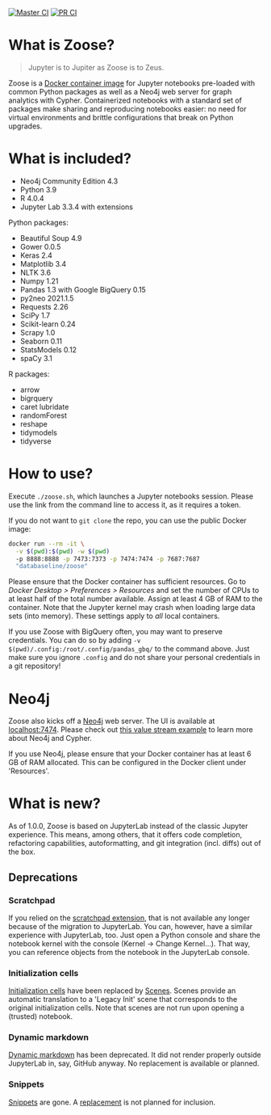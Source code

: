 [![Master CI](https://github.com/ianhellstrom/zoose/actions/workflows/merge.yml/badge.svg)](https://github.com/ianhellstrom/zoose/actions/workflows/merge.yml)
[![PR CI](https://github.com/ianhellstrom/zoose/actions/workflows/pull.yml/badge.svg)](https://github.com/ianhellstrom/zoose/actions/workflows/pull.yml)

# What is Zoose?

> Jupyter is to Jupiter as Zoose is to Zeus.

Zoose is a [Docker container image](https://hub.docker.com/repository/docker/databaseline/zoose) for
Jupyter notebooks pre-loaded with common Python packages as well as a Neo4j web server for graph
analytics with Cypher.
Containerized notebooks with a standard set of packages make sharing and reproducing notebooks
easier: no need for virtual environments and brittle configurations that break on Python upgrades.

# What is included?

- Neo4j Community Edition 4.3
- Python 3.9
- R 4.0.4
- Jupyter Lab 3.3.4 with extensions

Python packages:
- Beautiful Soup 4.9
- Gower 0.0.5
- Keras 2.4
- Matplotlib 3.4
- NLTK 3.6
- Numpy 1.21
- Pandas 1.3 with Google BigQuery 0.15
- py2neo 2021.1.5
- Requests 2.26
- SciPy 1.7
- Scikit-learn 0.24
- Scrapy 1.0
- Seaborn 0.11
- StatsModels 0.12
- spaCy 3.1

R packages:
- arrow
- bigrquery
- caret
  lubridate
- randomForest
- reshape
- tidymodels 
- tidyverse 

# How to use?

Execute `./zoose.sh`, which launches a Jupyter notebooks session.
Please use the link from the command line to access it, as it requires a token.

If you do not want to `git clone` the repo, you can use the public Docker image:

```bash
docker run --rm -it \
  -v $(pwd):$(pwd) -w $(pwd) 
  -p 8888:8888 -p 7473:7373 -p 7474:7474 -p 7687:7687 
  "databaseline/zoose"
```

Please ensure that the Docker container has sufficient resources.
Go to _Docker Desktop > Preferences > Resources_ and set the number of CPUs to at least half of the
total number available.
Assign at least 4 GB of RAM to the container.
Note that the Jupyter kernel may crash when loading large data sets (into memory).
These settings apply to _all_ local containers.

If you use Zoose with BigQuery often, you may want to preserve credentials.
You can do so by adding `-v $(pwd)/.config:/root/.config/pandas_gbq/` to the command above.
Just make sure you ignore `.config` and do not share your personal credentials in a git repository!

# Neo4j

Zoose also kicks off a [Neo4j](https://neo4j.com) web server. 
The UI is available at [localhost:7474](https://127.0.0.1:7474).
Please check out [this value stream example](https://databaseline.tech/mapping-a-value-stream-in-neo4j/)
to learn more about Neo4j and Cypher.

If you use Neo4j, please ensure that your Docker container has at least 6 GB of RAM allocated.
This can be configured in the Docker client under 'Resources'.

# What is new?
As of 1.0.0, Zoose is based on JupyterLab instead of the classic Jupyter experience.
This means, among others, that it offers code completion, refactoring capabilities, autoformatting, 
and git integration (incl. diffs) out of the box.

## Deprecations
### Scratchpad
If you relied on the [scratchpad extension](https://jupyter-contrib-nbextensions.readthedocs.io/en/latest/nbextensions/scratchpad/README.html), 
that is not available any longer because of the migration to JupyterLab.
You can, however, have a similar experience with JupyterLab, too.
Just open a Python console and share the notebook kernel with the console (Kernel &rarr; Change Kernel...).
That way, you can reference objects from the notebook in the JupyterLab console.

### Initialization cells
[Initialization cells](https://jupyter-contrib-nbextensions.readthedocs.io/en/latest/nbextensions/init_cell/README.html)
have been replaced by [Scenes](https://github.com/schmidi314/jupyterlab-scenes).
Scenes provide an automatic translation to a 'Legacy Init' scene that corresponds to the original 
initialization cells.
Note that scenes are not run upon opening a (trusted) notebook.

### Dynamic markdown
[Dynamic markdown](https://jupyter-contrib-nbextensions.readthedocs.io/en/latest/nbextensions/python-markdown/readme.html)
has been deprecated.
It did not render properly outside JupyterLab in, say, GitHub anyway.
No replacement is available or planned.

### Snippets
[Snippets](https://jupyter-contrib-nbextensions.readthedocs.io/en/latest/nbextensions/snippets/README.html) are gone.
A [replacement](https://github.com/QuantStack/jupyterlab-snippets) is not planned for inclusion.
